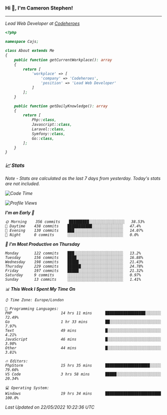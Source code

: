 ### Hi 👋, I'm Cameron Stephen!
<hr>
<p><em>Lead Web Developer at <a href="https://codeheroes.co.uk">Codeheroes</a></p>


```php
<?php

namespace Cajs;

class About extends Me
{
    public function getCurrentWorkplace(): array
    {
        return [
            'workplace' => [
                'company' => 'Codeheroes',
                'position' => 'Lead Web Developer'
            ]
        ];
    }

    public function getDailyKnowledge(): array
    {
        return [
            Php::class,
            Javascript::class,
            Laravel::class,
            Symfony::class,
            Go::class,
        ];
    }
}
```

### 📈 Stats
<p><em>Note - Stats are calculated as the last 7 days from yesterday. Today's stats are not included.</em></p>


<!--START_SECTION:waka-->
![Code Time](http://img.shields.io/badge/Code%20Time-2%2C885%20hrs%2020%20mins-blue)

![Profile Views](http://img.shields.io/badge/Profile%20Views-0-blue)

**I'm an Early 🐤** 

```text
🌞 Morning    356 commits    █████████░░░░░░░░░░░░░░░░   38.53% 
🌆 Daytime    438 commits    ███████████░░░░░░░░░░░░░░   47.4% 
🌃 Evening    130 commits    ███░░░░░░░░░░░░░░░░░░░░░░   14.07% 
🌙 Night      0 commits      ░░░░░░░░░░░░░░░░░░░░░░░░░   0.0%

```
📅 **I'm Most Productive on Thursday** 

```text
Monday       122 commits    ███░░░░░░░░░░░░░░░░░░░░░░   13.2% 
Tuesday      156 commits    ████░░░░░░░░░░░░░░░░░░░░░   16.88% 
Wednesday    198 commits    █████░░░░░░░░░░░░░░░░░░░░   21.43% 
Thursday     229 commits    ██████░░░░░░░░░░░░░░░░░░░   24.78% 
Friday       197 commits    █████░░░░░░░░░░░░░░░░░░░░   21.32% 
Saturday     9 commits      ░░░░░░░░░░░░░░░░░░░░░░░░░   0.97% 
Sunday       13 commits     ░░░░░░░░░░░░░░░░░░░░░░░░░   1.41%

```


📊 **This Week I Spent My Time On** 

```text
⌚︎ Time Zone: Europe/London

💬 Programming Languages: 
PHP                      14 hrs 11 mins      ██████████████████░░░░░░░   72.49% 
Go                       1 hr 33 mins        ██░░░░░░░░░░░░░░░░░░░░░░░   7.97% 
Text                     49 mins             █░░░░░░░░░░░░░░░░░░░░░░░░   4.21% 
JavaScript               46 mins             █░░░░░░░░░░░░░░░░░░░░░░░░   3.98% 
Other                    44 mins             █░░░░░░░░░░░░░░░░░░░░░░░░   3.81%

🔥 Editors: 
PhpStorm                 15 hrs 35 mins      ████████████████████░░░░░   79.66% 
VS Code                  3 hrs 58 mins       █████░░░░░░░░░░░░░░░░░░░░   20.34%

💻 Operating System: 
Windows                  19 hrs 34 mins      █████████████████████████   100.0%

```


 Last Updated on 22/05/2022 10:22:36 UTC
<!--END_SECTION:waka-->
